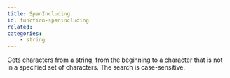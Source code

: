 ```yaml
---
title: SpanIncluding
id: function-spanincluding
related:
categories:
    - string
---
```


Gets characters from a string, from the beginning to a
        character that is not in a specified set of characters. The
        search is case-sensitive.